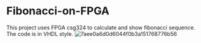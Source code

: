 # Fibonacci-on-FPGA
This project uses FPGA csg324 to calculate and show fibonacci sequence. The code is in VHDL style.
![7aee0a6d0d6044f0b3a151768776b56](https://github.com/ZYXXXXXXXXXX/fibonacci-on-FPGA/assets/102130671/cbaddcf3-b46a-4d83-b07d-856bd7ff0828)
